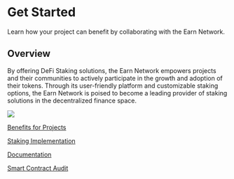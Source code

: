 # Get Started
Learn how your project can benefit by collaborating with the Earn Network.

## **Overview**

By offering DeFi Staking solutions, the Earn Network empowers projects and their communities to actively participate in the growth and adoption of their tokens. Through its user-friendly platform and customizable staking options, the Earn Network is poised to become a leading provider of staking solutions in the decentralized finance space.

![](https://1334155380-files.gitbook.io/~/files/v0/b/gitbook-x-prod.appspot.com/o/spaces%2FJCo5cC0knuR3kvJy5ewQ%2Fuploads%2FwAzFwh0umPtoW1LQ2IoO%2F11111.png?alt=media&token=79aee284-e0b1-4a48-95cb-a25a2949e584)

[Benefits for Projects](001-Benefits-For-Projects.md)

[Staking Implementation](002-Staking-implementation.md)

[Documentation](003-Documentation.md)

[Smart Contract Audit](https://beosin.com/audits/Earn-Network_202305161600.pdf)
